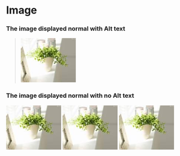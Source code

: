 # Image

### The image displayed normal with Alt text

> ![I am flower](./Images/flower.jpg "This is A/t text")

### The image displayed normal with no Alt text
  ![](./Images/flower.jpg)
  ![](./Images/flower.jpg)
  ![](./Images/flower.jpg)
